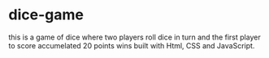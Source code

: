 # dice-game
this is a game of dice where two players roll dice in turn and the first player to score accumelated 20 points wins
built with Html, CSS and JavaScript.
